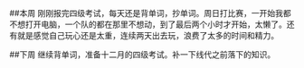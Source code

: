 ##本周
刚刚报完四级考试，每天还是背单词，抄单词。周日打比赛，一开始我都不想打开电脑，一个队的都在那里不想动，到了最后两个小时才开始，太懒了。还有就是感觉自己玩心还是太重，连续两天出去玩，浪费了太多的时间和精力。

##下周
继续背单词，准备十二月的四级考试。补一下线代之前落下的知识。
